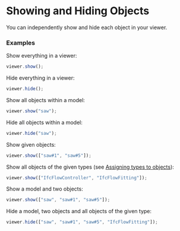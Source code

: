 # Showing and Hiding Objects

You can independently show and hide each object in your viewer.

### Examples

Show everything in a viewer:

```javascript
viewer.show();
```

Hide everything in a viewer:

```javascript
viewer.hide();
```

Show all objects within a model:

```javascript
viewer.show("saw");
```

Hide all objects within a model:

```javascript
viewer.hide("saw");
```

Show given objects:

```javascript
viewer.show(["saw#1", "saw#5"]);
```

Show all objects of the given types (see [Assigning types to objects](assigningTypesToObjects.md)):

```javascript
viewer.show(["IfcFlowController", "IfcFlowFitting"]);
```

Show a model and two objects:

```javascript
viewer.show(["saw", "saw#1", "saw#5"]);
```

Hide a model, two objects and all objects of the given type:

```javascript
viewer.hide(["saw", "saw#1", "saw#5", "IfcFlowFitting"]);
```



